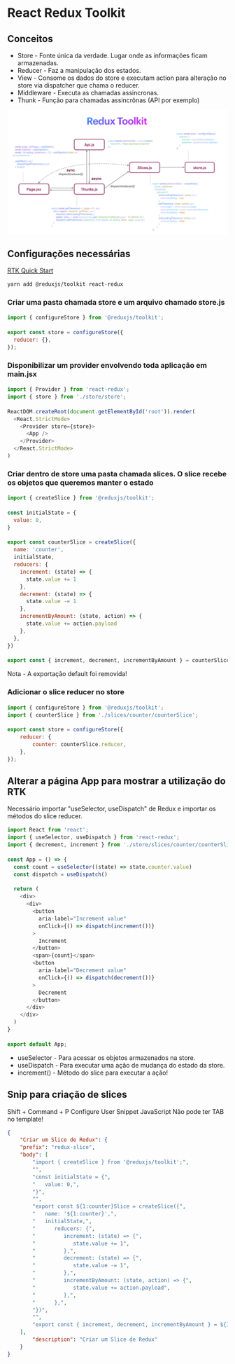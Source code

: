# React Redux Toolkit

## Conceitos

* Store - Fonte única da verdade. Lugar onde as informações ficam armazenadas.
* Reducer - Faz a manipulação dos estados.
* View - Consome os dados do store e executam action para alteração no store via dispatcher que chama o reducer.
* Middleware - Executa as chamadas assincronas.
* Thunk - Função para chamadas assincrônas (API por exemplo)

![Redux Toolkit](rtk/rtk.001.jpeg)

## Configurações necessárias

[RTK Quick Start](https://redux-toolkit.js.org/tutorials/quick-start)

```sh
yarn add @reduxjs/toolkit react-redux
```

### Criar uma pasta chamada store e um arquivo chamado store.js

```js
import { configureStore } from '@reduxjs/toolkit';

export const store = configureStore({
  reducer: {},
});
```

### Disponibilizar um provider envolvendo toda aplicação em main.jsx

```js
import { Provider } from 'react-redux';
import { store } from './store/store';

ReactDOM.createRoot(document.getElementById('root')).render(
  <React.StrictMode>
    <Provider store={store}>
      <App />
    </Provider>
  </React.StrictMode>
)
```

### Criar dentro de store uma pasta chamada slices. O slice recebe os objetos que queremos manter o estado

```js
import { createSlice } from '@reduxjs/toolkit';

const initialState = {
  value: 0,
}

export const counterSlice = createSlice({
  name: 'counter',
  initialState,
  reducers: {
    increment: (state) => {
      state.value += 1
    },
    decrement: (state) => {
      state.value -= 1
    },
    incrementByAmount: (state, action) => {
      state.value += action.payload
    },
  },
})

export const { increment, decrement, incrementByAmount } = counterSlice.actions;
```

Nota - A exportação default foi removida!

### Adicionar o slice reducer no store

```js
import { configureStore } from '@reduxjs/toolkit';
import { counterSlice } from './slices/counter/counterSlice';

export const store = configureStore({
    reducer: {
        counter: counterSlice.reducer,
    },
});
```

## Alterar a página App para mostrar a utilização do RTK

Necessário importar "useSelector, useDispatch" de Redux e
importar os métodos do slice reducer.

```js
import React from 'react';
import { useSelector, useDispatch } from 'react-redux';
import { decrement, increment } from './store/slices/counter/counterSlice';

const App = () => {
  const count = useSelector((state) => state.counter.value)
  const dispatch = useDispatch()

  return (
    <div>
      <div>
        <button
          aria-label="Increment value"
          onClick={() => dispatch(increment())}
        >
          Increment
        </button>
        <span>{count}</span>
        <button
          aria-label="Decrement value"
          onClick={() => dispatch(decrement())}
        >
          Decrement
        </button>
      </div>
    </div>
  )
}

export default App;
```

* useSelector - Para acessar os objetos armazenados na store.
* useDispatch - Para executar uma ação de mudança do estado da store.
* increment() - Método do slice para executar a ação!

## Snip para criação de slices

Shift + Command + P
Configure User Snippet
JavaScript
Não pode ter TAB no template!

```json
{
	"Criar um Slice de Redux": {
	"prefix": "redux-slice",
	"body": [
		"import { createSlice } from '@reduxjs/toolkit';",
		"",
		"const initialState = {",
		"   value: 0,",
		"}",
		"",
		"export const ${1:counter}Slice = createSlice({",
		"   name: '${1:counter}',",
		"   initialState,",
		"      reducers: {",
		"         increment: (state) => {",
		"            state.value += 1",
		"         },",
		"         decrement: (state) => {",
		"            state.value -= 1",
		"         },",
		"         incrementByAmount: (state, action) => {",
		"            state.value += action.payload",
		"         },",
		"      },",
		"})",
		"",
		"export const { increment, decrement, incrementByAmount } = ${1:counter}Slice.actions;"
    ],
		"description": "Criar um Slice de Redux"
	}
}
```
